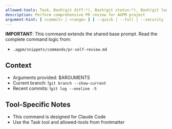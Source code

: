 ```yaml
---
allowed-tools: Task, Bash(git diff:*), Bash(git status:*), Bash(git log:*), Bash(git show:*), Bash(cargo fmt:*), Bash(cargo clippy:*), Bash(cargo test:*), Bash(cargo nextest:*), Bash(cargo build:*), Bash(cargo doc:*), Bash(cargo check:*), Read, Edit, MultiEdit, Glob, Grep, TodoWrite, WebSearch, WebFetch
description: Perform comprehensive PR review for AGPM project
argument-hint: [ <commit> | <range> ] [ --quick | --full | --security | --performance ] - e.g., "abc123 --quick" for single commit, "main..HEAD --full" for range
---
```


**IMPORTANT**: This command extends the shared base prompt. Read the complete command logic from:
- `.agpm/snippets/commands/pr-self-review.md`

## Context

- Arguments provided: $ARGUMENTS
- Current branch: !`git branch --show-current`
- Recent commits: !`git log --oneline -5`

## Tool-Specific Notes

- This command is designed for Claude Code
- Use the Task tool and allowed-tools from frontmatter
